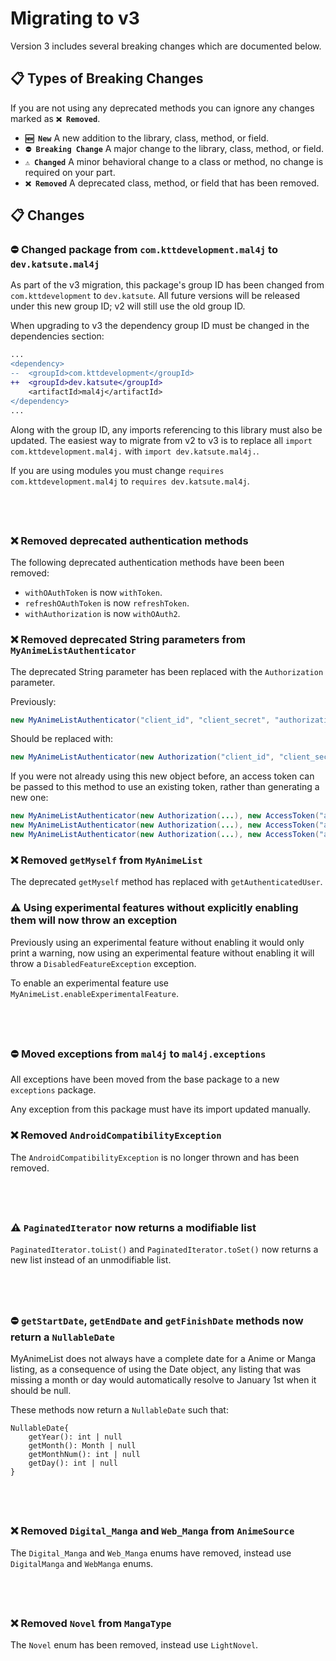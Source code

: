 # Migrating to v3

Version 3 includes several breaking changes which are documented below.

## 📋 Types of Breaking Changes

If you are not using any deprecated methods you can ignore any changes marked as **`❌ Removed`**.

 - **`🆕 New`** A new addition to the library, class, method, or field.
 - **`⛔ Breaking Change`** A major change to the library, class, method, or field.
 - **`⚠️ Changed`** A minor behavioral change to a class or method, no change is required on your part.
 - **`❌ Removed`** A deprecated class, method, or field that has been removed.

## 📋 Changes

### ⛔ Changed package from `com.kttdevelopment.mal4j` to `dev.katsute.mal4j`

As part of the v3 migration, this package's group ID has been changed from `com.kttdevelopment` to `dev.katsute`. All future versions will be released under this new group ID; v2 will still use the old group ID.

When upgrading to v3 the dependency group ID must be changed in the dependencies section:

```diff
...
<dependency>
--  <groupId>com.kttdevelopment</groupId>
++  <groupId>dev.katsute</groupId>
    <artifactId>mal4j</artifactId>
</dependency>
...
```

Along with the group ID, any imports referencing to this library must also be updated. The easiest way to migrate from v2 to v3 is to replace all `import com.kttdevelopment.mal4j.` with `import dev.katsute.mal4j.`.

If you are using modules you must change `requires com.kttdevelopment.mal4j` to `requires dev.katsute.mal4j`.

## &nbsp;

### ❌ Removed deprecated authentication methods

The following deprecated authentication methods have been been removed:

 - `withOAuthToken` is now `withToken`.
 - `refreshOAuthToken` is now `refreshToken`.
 - `withAuthorization` is now `withOAuth2`.

### ❌ Removed deprecated String parameters from `MyAnimeListAuthenticator`

The deprecated String parameter has been replaced with the `Authorization` parameter.

Previously:

```java
new MyAnimeListAuthenticator("client_id", "client_secret", "authorization_code", "PKCE_code_challenge");
```

Should be replaced with:

```java
new MyAnimeListAuthenticator(new Authorization("client_id", "client_secret", "authorization_code", "PKCE_code_challenge"));
```

If you were not already using this new object before, an access token can be passed to this method to use an existing token, rather than generating a new one:

```java
new MyAnimeListAuthenticator(new Authorization(...), new AccessToken("access_token");
new MyAnimeListAuthenticator(new Authorization(...), new AccessToken("access_token", "refresh_token");
new MyAnimeListAuthenticator(new Authorization(...), new AccessToken("access_token", "refresh_token", 1640995200);
```

### ❌ Removed `getMyself` from `MyAnimeList`

The deprecated `getMyself` method has replaced with `getAuthenticatedUser`.

### ⚠️ Using experimental features without explicitly enabling them will now throw an exception

Previously using an experimental feature without enabling it would only print a warning, now using an experimental feature without enabling it will throw a `DisabledFeatureException` exception.

To enable an experimental feature use `MyAnimeList.enableExperimentalFeature`.

## &nbsp;

### ⛔ Moved exceptions from `mal4j` to `mal4j.exceptions`

All exceptions have been moved from the base package to a new `exceptions` package.

Any exception from this package must have its import updated manually.

### ❌ Removed `AndroidCompatibilityException`

The `AndroidCompatibilityException` is no longer thrown and has been removed.

## &nbsp;

### ⚠️ `PaginatedIterator` now returns a modifiable list

`PaginatedIterator.toList()` and `PaginatedIterator.toSet()` now returns a new list instead of an unmodifiable list.

## &nbsp;

### ⛔ `getStartDate`, `getEndDate` and `getFinishDate` methods now return a `NullableDate`

MyAnimeList does not always have a complete date for a Anime or Manga listing, as a consequence of using the Date object, any listing that was missing a month or day would automatically resolve to January 1st when it should be null.

These methods now return a `NullableDate` such that:

```
NullableDate{
    getYear(): int | null
    getMonth(): Month | null
    getMonthNum(): int | null
    getDay(): int | null
}
```

## &nbsp;

### ❌ Removed `Digital_Manga` and `Web_Manga` from `AnimeSource`

The `Digital_Manga` and `Web_Manga` enums have removed, instead use `DigitalManga` and `WebManga` enums.

## &nbsp;

### ❌ Removed `Novel` from `MangaType`

The `Novel` enum has been removed, instead use `LightNovel`.